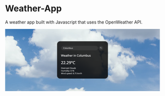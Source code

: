 # Weather-App
A weather app built with Javascript that uses the OpenWeather API.

<img src="./weather-app.png" width="800">
